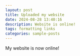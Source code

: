 ```yaml
---
layout: post
title: Uploaded my website
date: 2024-08-28 13:40:16
description: Website is online!
tags: formatting links
categories: sample-posts
---
```


My website is now online!


